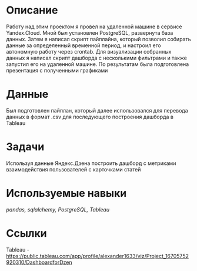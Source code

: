 # Описание
Работу над этим проектом я провел на удаленной машине в сервисе Yandex.Cloud. Мной был установлен PostgreSQL, развернута база данных. Затем я написал скрипт пайплайна,
который позволил собирать данные за определенный временной период, и настроил его автономную работу через crontab. Для визуализации собранных данных я написал скрипт
дашборда с несколькими фильтрами и также запустил его на удаленной машине. По результатам была подготовлена презентация с полученными графиками
# Данные
Был подготовлен пайплан, который далее использовался для перевода данных в формат .csv для последующего построения дашборда в Tableau
# Задачи
Используя данные Яндекс.Дзена построить дашборд с метриками взаимодействия пользователей с карточками статей
# Используемые навыки
*pandas, sqlalchemy, PostgreSQL, Tableau*
# Ссылки
Tableau - https://public.tableau.com/app/profile/alexander1633/viz/Project_16705752920310/DashboardforDzen
